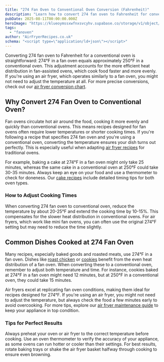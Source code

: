 ```yaml
---
title: "274 Fan Oven to Conventional Oven Conversion (Fahrenheit)"
description: "Learn how to convert 274 fan oven to Fahrenheit for conventional ovens with our easy guide. Perfect for air fryer recipes and baking!"
pubDate: 2025-08-11T00:00:00.000Z
heroImage: "https://klueoymssxwfnxsvcyhv.supabase.co/storage/v1/object/public/md/274-fan-oven-to-conventional-oven-conversion-fahrenheit-a6d68a07.png"
tags:
  - "fanoven"
author: "AirFryerRecipes.co.uk"
schema: "<script type=\"application/ld+json\"></script>"
---
```


<p>Converting 274 fan oven to Fahrenheit for a conventional oven is straightforward: 274°F in a fan oven equals approximately 250°F in a conventional oven. This adjustment accounts for the more efficient heat distribution in fan-assisted ovens, which cook food faster and more evenly. If you're using an air fryer, which operates similarly to a fan oven, you might not need to adjust the temperature at all. For more precise conversions, check out our <a href=https://www.airfryerrecipe.co.uk/air-fryer-conversion-chart>air fryer conversion chart</a>.</p>

<h2>Why Convert 274 Fan Oven to Conventional Oven?</h2>  
<p>Fan ovens circulate hot air around the food, cooking it more evenly and quickly than conventional ovens. This means recipes designed for fan ovens often require lower temperatures or shorter cooking times. If you're following a recipe that specifies 274 fan oven and you're using a conventional oven, converting the temperature ensures your dish turns out perfectly. This is especially useful when adapting <a href=https://www.airfryerrecipe.co.uk/recipes>air fryer recipes</a> for traditional ovens.</p>  

<p>For example, baking a cake at 274°F in a fan oven might only take 25 minutes, whereas the same cake in a conventional oven at 250°F could take 30-35 minutes. Always keep an eye on your food and use a thermometer to check for doneness. Our <a href=https://www.airfryerrecipe.co.uk/recipe-category/Cakes>cake recipes</a> include detailed timing tips for both oven types.</p>  

<h3>How to Adjust Cooking Times</h3>  
<p>When converting 274 fan oven to conventional oven, reduce the temperature by about 20-25°F and extend the cooking time by 10-15%. This compensates for the slower heat distribution in conventional ovens. For air fryers, which work like mini fan ovens, you can often use the original 274°F setting but may need to reduce the time slightly.</p>  

<h2>Common Dishes Cooked at 274 Fan Oven</h2>  
<p>Many recipes, especially baked goods and roasted meats, use 274°F in a fan oven. Dishes like <a href=https://www.airfryerrecipe.co.uk/recipe-category/Chicken>roast chicken</a> or <a href=https://www.airfryerrecipe.co.uk/recipe-category/Cookies>cookies</a> benefit from the even heat distribution of a fan oven. When converting these to a conventional oven, remember to adjust both temperature and time. For instance, cookies baked at 274°F in a fan oven might need 12 minutes, but at 250°F in a conventional oven, they could take 15 minutes.</p>  

<p>Air fryers excel at replicating fan oven conditions, making them ideal for recipes designed for 274°F. If you're using an air fryer, you might not need to adjust the temperature, but always check the food a few minutes early to avoid overcooking. For more tips, explore our <a href=https://www.airfryerrecipe.co.uk/air-fryer-cleaner>air fryer maintenance guide</a> to keep your appliance in top condition.</p>  

<h3>Tips for Perfect Results</h3>  
<p>Always preheat your oven or air fryer to the correct temperature before cooking. Use an oven thermometer to verify the accuracy of your appliance, as some ovens can run hotter or cooler than their settings. For best results, rotate baking trays or shake the air fryer basket halfway through cooking to ensure even browning.</p>